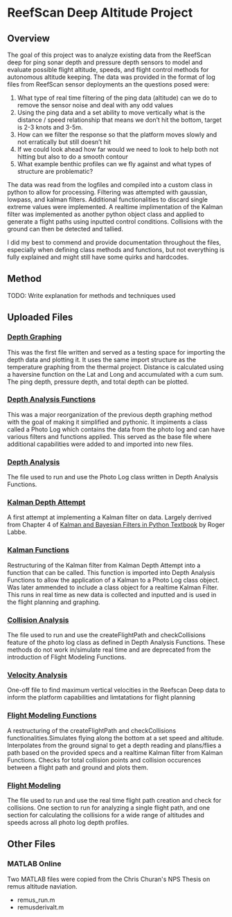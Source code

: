 # ReefScan Deep Altitude Project
## Overview
The goal of this project was to analyze existing data from the ReefScan deep for ping sonar depth and pressure depth sensors to model and evaluate possible flight altitude, speeds, and flight control methods for autonomous altitude keeping. The data was provided in the format of log files from ReefScan sensor deployments an the questions posed were:
1. What type of real time filtering of the ping data (altitude) can we do to remove the sensor noise and deal with any odd values
2. Using the ping data and a set ability to move vertically what is the distance / speed relationship that means we don’t hit the bottom, target is 2-3 knots and 3-5m.
3. How can we filter the response so that the platform moves slowly and not erratically but still doesn’t hit
4. If we could look ahead how far would we need to look to help both not hitting but also to do a smooth contour
5. What example benthic profiles can we fly against and what types of structure are problematic?

The data was read from the logfiles and compiled into a custom class in python to allow for processing. Filtering was attempted with gaussian, lowpass, and kalman filters. Additional functionalities to discard single extreme values were implemented. A realtime implimentation of the Kalman filter was implemented as another python object class and applied to generate a flight paths using inputted control conditions. Collisions with the ground can then be detected and tallied.

I did my best to commend and provide documentation throughout the files, especially when defining class methods and functions, but not everything is fully explained and might still have some quirks and hardcodes.

## Method
TODO: Write explanation for methods and techniques used

## Uploaded Files
### [Depth Graphing](DepthGraphing.py)
This was the first file written and served as a testing space for importing the depth data and plotting it. It uses the same import structure as the temperature graphing from the thermal project. Distance is calculated using a haversine function on the Lat and Long and accumulated with a cum sum. The ping depth, pressure depth, and total depth can be plotted.

### [Depth Analysis Functions](DepthAnalysisFunctions.py)
This was a major reorganization of the previous depth graphing method with the goal of making it simplified and pythonic. It impiments a class called a Photo Log which contains the data from the photo log and can have various filters and functions applied. This served as the base file where additional capabilities were added to and imported into new files.

### [Depth Analysis](DepthAnalysis.py)
The file used to run and use the Photo Log class written in Depth Analysis Functions.

### [Kalman Depth Attempt](KalmanDepthAttempt.py)
A first attempt at implementing a Kalman filter on data. Largely derrived from Chapter 4 of [Kalman and Bayesian Filters in Python Textbook](https://github.com/rlabbe/Kalman-and-Bayesian-Filters-in-Python) by Roger Labbe.

### [Kalman Functions](KalmanFunctions.py)
Restructuring of the Kalman filter from Kalman Depth Attempt into a function that can be called. This function is imported into Depth Analysis Functions to allow the application of a Kalman to a Photo Log class object. Was later ammended to include a class object for a realtime Kalman Filter. This runs in real time as new data is collected and inputted and is used in the flight planning and graphing.

### [Collision Analysis](CollisionAnalysis.py)
The file used to run and use the createFlightPath and  checkCollisions feature of the photo log class as defined in Depth Analysis Functions. These methods do not work in/simulate real time and are deprecated from the introduction of Flight Modeling Functions.

### [Velocity Analysis](VelocityAnalysis.py)
One-off file to find maximum vertical velocities in the Reefscan Deep data to inform the platform capabilities and limtatations for flight planning

### [Flight Modeling Functions](FlightModelingFunctions.py)
A restructuring of the createFlightPath and checkCollisions functionalities.Simulates flying along the bottom at a set speed and altitude. Interpolates from the ground signal to get a depth reading and plans/flies a path based on the provided specs and a realtime Kalman filter from Kalman Functions. Checks for total collision points and collision occurences between a flight path and ground and plots them.

### [Flight Modeling](FlightModeling.py)
The file used to run and use the real time flight path creation and check for collisions. One section to run for analyzing a single flight path, and one section for calculating the collisions for a wide range of altitudes and speeds across all photo log depth profiles.


## Other Files
### MATLAB Online
Two MATLAB files were copied from the Chris Churan's NPS Thesis on remus altitude naviation. 
- remus_run.m
- remusderivalt.m
